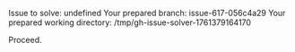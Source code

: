 Issue to solve: undefined
Your prepared branch: issue-617-056c4a29
Your prepared working directory: /tmp/gh-issue-solver-1761379164170

Proceed.